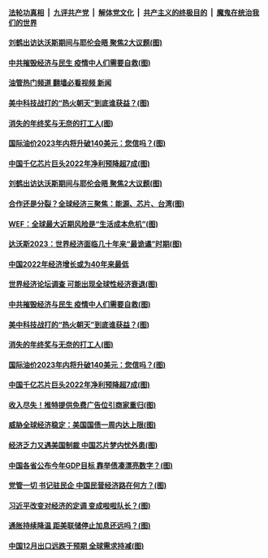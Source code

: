 ####  [法轮功真相](../../../../basic/blob/master/README.md?t=01171212) &nbsp;|&nbsp; [九评共产党](../../../../9ping.md/blob/master/README.md?t=01171212) &nbsp;|&nbsp; [解体党文化](../../../../jtdwh.md/blob/master/README.md?t=01171212)  &nbsp;|&nbsp; [共产主义的终极目的](../../../../gczydzjmd.md/blob/master/README.md?t=01171212) &nbsp;|&nbsp; [魔鬼在统治我们的世界](../../../../mgztzwmdsj.md/blob/master/README.md?t=01171212) 

#### [刘鹤出访达沃斯期间与耶伦会晤 聚焦2大议题(图)](../pages/p5/1026677.md?t=01171212) 

#### [中共摧毁经济与民生 疫情中人们需要自救(图)](../pages/p5/1026666.md?t=01171212) 

#### [油管热门频道 翻墙必看视频 新闻](http://129.146.143.75:81/youtube.html?01171212)

#### [美中科技战打的“热火朝天”到底谁获益？(图)](../pages/p5/1026609.md?t=01171212) 

#### [消失的年终奖与无奈的打工人(图)](../pages/p5/1026623.md?t=01171212) 

#### [国际油价2023年内将升破140美元：您信吗？(图)](../pages/p5/1026616.md?t=01171212) 

#### [中国千亿芯片巨头2022年净利预降超7成(图)](../pages/p5/1026613.md?t=01171212) 

#### [刘鹤出访达沃斯期间与耶伦会晤 聚焦2大议题(图)](../pages/p5/1026677.md?t=01171212) 

#### [合作还是分裂？全球经济三聚焦：能源、芯片、台湾(图)](../pages/p5/1026702.md?t=01171212) 

#### [WEF：全球最大近期风险是“生活成本危机”(图)](../pages/p5/1026701.md?t=01171212) 

#### [达沃斯2023：世界经济面临几十年来“最诡谲”时期(图)](../pages/p5/1026698.md?t=01171212) 

#### [中国2022年经济增长或为40年来最低](../pages/p5/1026679.md?t=01171212) 

#### [世界经济论坛调查 可能出现全球性经济衰退(图)](../pages/p5/1026671.md?t=01171212) 

#### [中共摧毁经济与民生 疫情中人们需要自救(图)](../pages/p5/1026666.md?t=01171212) 

#### [美中科技战打的“热火朝天”到底谁获益？(图)](../pages/p5/1026609.md?t=01171212) 

#### [消失的年终奖与无奈的打工人(图)](../pages/p5/1026623.md?t=01171212) 

#### [国际油价2023年内将升破140美元：您信吗？(图)](../pages/p5/1026616.md?t=01171212) 

#### [中国千亿芯片巨头2022年净利预降超7成(图)](../pages/p5/1026613.md?t=01171212) 

#### [收入尽失！推特提供免费广告位引商家重归(图)](../pages/p5/1026610.md?t=01171212) 

#### [威胁全球经济稳定：美国国债一周内达上限(图)](../pages/p5/1026607.md?t=01171212) 


#### [经济乏力又遇美国制裁 中国芯片梦内忧外患(图)](../pages/p5/1026529.md?t=01171212) 

#### [中国各省公布今年GDP目标 靠举债凑漂亮数字？(图)](../pages/p5/1026528.md?t=01171212) 

#### [党管一切 书记驻民企 中国民营经济路在何方？(图)](../pages/p5/1026520.md?t=01171212) 

#### [习近平改变对经济的定调 变成啦啦队长？(图)](../pages/p5/1026448.md?t=01171212) 

#### [通胀持续降温 距美联储停止加息还远吗？(图)](../pages/p5/1026476.md?t=01171212) 

#### [中国12月出口远跌于预期 全球需求持减(图)](../pages/p5/1026474.md?t=01171212) 

<img src='http://gfw-breaker.win/goodnews/indexes/p5.md' width='0px' height='0px'/>
